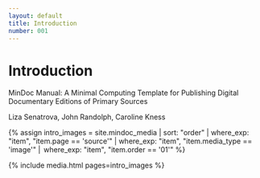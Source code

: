 ```yaml
---
layout: default
title: Introduction
number: 001
---
```


# Introduction

MinDoc Manual: A Minimal Computing Template for Publishing Digital Documentary Editions of Primary Sources

Liza Senatrova, John Randolph, Caroline Kness

{% assign intro_images = site.mindoc_media | sort: "order" | where_exp: "item", "item.page == 'source'" | where_exp: "item", "item.media_type == 'image'" |  where_exp: "item", "item.order == '01'" %} 

{% include media.html pages=intro_images %} 
